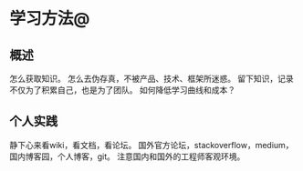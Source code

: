 学习方法@
===

概述
---

怎么获取知识。
怎么去伪存真，不被产品、技术、框架所迷惑。
留下知识，记录不仅为了积累自己，也是为了团队。
如何降低学习曲线和成本？

个人实践
---

静下心来看wiki，看文档，看论坛。
国外官方论坛，stackoverflow，medium，国内博客园，个人博客，git。
注意国内和国外的工程师客观环境。

